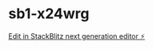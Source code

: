 # sb1-x24wrg

[Edit in StackBlitz next generation editor ⚡️](https://stackblitz.com/~/github.com/rgenerozo/sb1-x24wrg)